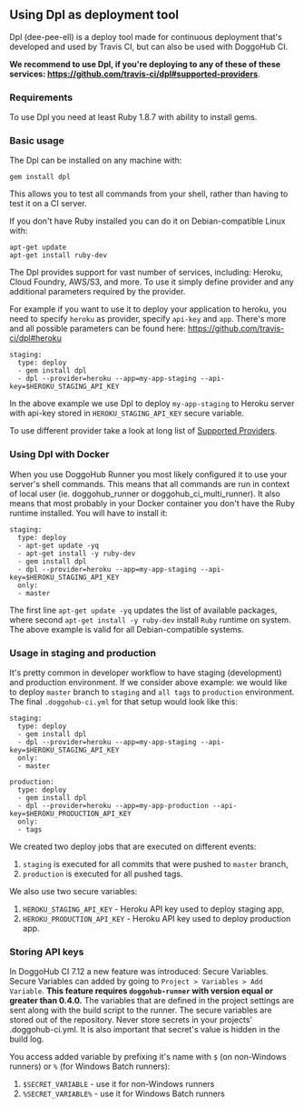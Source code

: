 ## Using Dpl as deployment tool
Dpl (dee-pee-ell) is a deploy tool made for continuous deployment that's developed and used by Travis CI, but can also be used with DoggoHub CI. 

**We recommend to use Dpl, if you're deploying to any of these of these services: https://github.com/travis-ci/dpl#supported-providers**.

### Requirements
To use Dpl you need at least Ruby 1.8.7 with ability to install gems.

### Basic usage
The Dpl can be installed on any machine with:
```
gem install dpl
```

This allows you to test all commands from your shell, rather than having to test it on a CI server.

If you don't have Ruby installed you can do it on Debian-compatible Linux with:
```
apt-get update
apt-get install ruby-dev
```

The Dpl provides support for vast number of services, including: Heroku, Cloud Foundry, AWS/S3, and more.
To use it simply define provider and any additional parameters required by the provider.

For example if you want to use it to deploy your application to heroku, you need to specify `heroku` as provider, specify `api-key` and `app`.
There's more and all possible parameters can be found here: https://github.com/travis-ci/dpl#heroku

```
staging:
  type: deploy
  - gem install dpl
  - dpl --provider=heroku --app=my-app-staging --api-key=$HEROKU_STAGING_API_KEY
```

In the above example we use Dpl to deploy `my-app-staging` to Heroku server with api-key stored in `HEROKU_STAGING_API_KEY` secure variable.

To use different provider take a look at long list of [Supported Providers](https://github.com/travis-ci/dpl#supported-providers).

### Using Dpl with Docker
When you use DoggoHub Runner you most likely configured it to use your server's shell commands.
This means that all commands are run in context of local user (ie. doggohub_runner or doggohub_ci_multi_runner).
It also means that most probably in your Docker container you don't have the Ruby runtime installed.
You will have to install it:
```
staging:
  type: deploy
  - apt-get update -yq
  - apt-get install -y ruby-dev
  - gem install dpl
  - dpl --provider=heroku --app=my-app-staging --api-key=$HEROKU_STAGING_API_KEY
  only:
  - master
```

The first line `apt-get update -yq` updates the list of available packages, where second `apt-get install -y ruby-dev` install `Ruby` runtime on system.
The above example is valid for all Debian-compatible systems.

### Usage in staging and production
It's pretty common in developer workflow to have staging (development) and production environment.
If we consider above example: we would like to deploy `master` branch to `staging` and `all tags` to `production` environment.
The final `.doggohub-ci.yml` for that setup would look like this:

```
staging:
  type: deploy
  - gem install dpl
  - dpl --provider=heroku --app=my-app-staging --api-key=$HEROKU_STAGING_API_KEY
  only:
  - master
  
production:
  type: deploy
  - gem install dpl
  - dpl --provider=heroku --app=my-app-production --api-key=$HEROKU_PRODUCTION_API_KEY
  only:
  - tags
```

We created two deploy jobs that are executed on different events:
1. `staging` is executed for all commits that were pushed to `master` branch,
2. `production` is executed for all pushed tags.

We also use two secure variables:
1. `HEROKU_STAGING_API_KEY` - Heroku API key used to deploy staging app,
2. `HEROKU_PRODUCTION_API_KEY` - Heroku API key used to deploy production app.

### Storing API keys
In DoggoHub CI 7.12 a new feature was introduced: Secure Variables.
Secure Variables can added by going to `Project > Variables > Add Variable`. 
**This feature requires `doggohub-runner` with version equal or greater than 0.4.0.**
The variables that are defined in the project settings are sent along with the build script to the runner.
The secure variables are stored out of the repository. Never store secrets in your projects' .doggohub-ci.yml.
It is also important that secret's value is hidden in the build log.

You access added variable by prefixing it's name with `$` (on non-Windows runners) or `%` (for Windows Batch runners):
1. `$SECRET_VARIABLE` - use it for non-Windows runners
2. `%SECRET_VARIABLE%` - use it for Windows Batch runners
